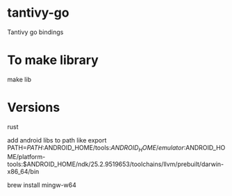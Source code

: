 # tantivy-go
Tantivy go bindings

# To make library
make lib

# Versions
rust 

add android libs to path
like
export PATH=$PATH:$ANDROID_HOME/tools:$ANDROID_HOME/emulator:$ANDROID_HOME/platform-tools:$ANDROID_HOME/ndk/25.2.9519653/toolchains/llvm/prebuilt/darwin-x86_64/bin

brew install mingw-w64
